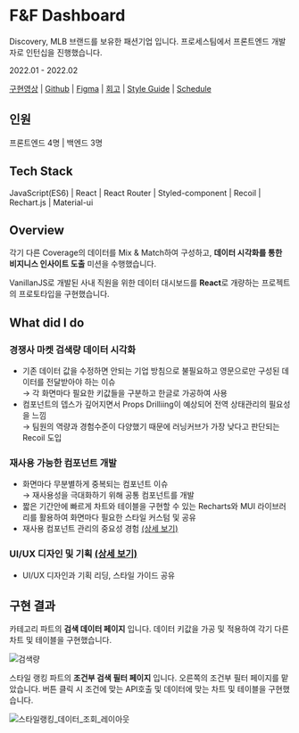 # F&F Dashboard

Discovery, MLB 브랜드를 보유한 패션기업 입니다. 프로세스팀에서 프론트엔드 개발자로 인턴십을 진행했습니다.

2022.01 - 2022.02

[구현영상](https://www.youtube.com/watch?v=A85Y6BtZaqw) | [Github](https://github.com/Seokho0120/wecode-ojt-fnf-frontend.git) | [Figma](https://www.figma.com/file/8K2hK5wnxGR2xn0fJYR62O/wecode%3A%3AF%26F-Dash) | [회고](https://velog.io/@leesegho/%EC%97%90%ED%94%84%EC%95%A4%EC%97%90%ED%94%84-%ED%9B%84%EA%B8%B0) | [Style Guide](https://www.notion.so/STYLE-GUIDE-901c8c2fe15c4665a6cc5e8821465239) | [Schedule](https://www.notion.so/F-F-Schedule-4389ca3ecb264c1d8261cf3fcc89fd91)

## 인원

프론트엔드 4명 | 백엔드 3명

## Tech Stack

JavaScript(ES6) | React | React Router | Styled-component | Recoil | Rechart.js | Material-ui

## Overview

각기 다른 Coverage의 데이터를 Mix & Match하여 구성하고, **데이터 시각화를 통한 비지니스 인사이트 도출** 미션을 수행했습니다.

VanillanJS로 개발된 사내 직원을 위한 데이터 대시보드를 **React**로 개량하는 프로젝트의 프로토타입을 구현했습니다.

## What did I do

### 경쟁사 마켓 검색량 데이터 시각화

- 기존 데이터 값을 수정하면 안되는 기업 방침으로 불필요하고 영문으로만 구성된 데이터를 전달받아야 하는 이슈<br/>
→ 각 화면마다 필요한 키값들을 구분하고 한글로 가공하여 사용
- 컴포넌트의 뎁스가 깊어지면서 Props Drilliing이 예상되어 전역 상태관리의 필요성을 느낌<br/>
→ 팀원의 역량과 경험수준이 다양했기 때문에 러닝커브가 가장 낮다고 판단되는 Recoil 도입

### 재사용 가능한 컴포넌트 개발

- 화면마다 무분별하게 중복되는 컴포넌트 이슈<br/>
→ 재사용성을 극대화하기 위해 공통 컴포넌트를 개발
- 짧은 기간안에 빠르게 차트와 테이블을 구현할 수 있는 Recharts와 MUI 라이브러리를 활용하여 화면마다 필요한 스타일 커스텀 및 공유
- 재사용 컴포넌트 관리의 중요성 경험 [(상세 보기)](https://velog.io/@leesegho/FF-Components-%EC%9E%AC%EC%82%AC%EC%9A%A9%EC%97%90-%EB%8C%80%ED%95%9C-%EA%B3%A0%EB%AF%BC%EA%B3%BC-%EA%B2%BD%ED%97%98)

### UI/UX 디자인 및 기획 [(상세 보기)](https://www.notion.so/STYLE-GUIDE-901c8c2fe15c4665a6cc5e8821465239)
- UI/UX 디자인과 기획 리딩, 스타일 가이드 공유

## 구현 결과

카테고리 파트의 **검색 데이터 페이지** 입니다.
데이터 키값을 가공 및 적용하여 각기 다른 차트 및 테이블을 구현했습니다.

![검색량](https://user-images.githubusercontent.com/93597794/159906934-9425f11e-9c79-4600-bcf4-a317a6118f0b.png)

스타일 랭킹 파트의 **조건부 검색 필터 페이지** 입니다.
오른쪽의 조건부 필터 페이지를 맡았습니다. 버튼 클릭 시 조건에 맞는 API호출 및 데이터에 맞는 차트 및 테이블을 구현했습니다.

![스타일랭킹_데이터_조회_레이아웃](https://user-images.githubusercontent.com/93597794/159906948-8dc9e091-35d3-44f1-900e-cd129c2210ed.png)
